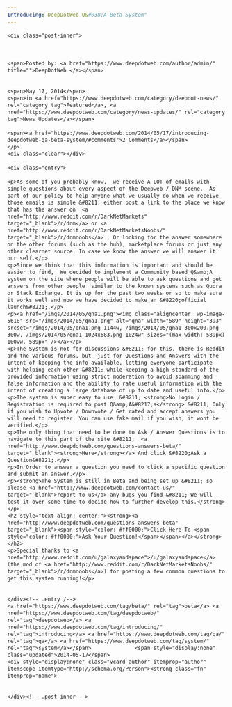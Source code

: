 ```yaml
---
Introducing: DeepDotWeb Q&#038;A Beta System"
---
```

<article class="post-listing post-5341 post type-post status-publish format-standard has-post-thumbnail hentry  tag-deepdotweb tag-introducing tag-qa tag-system">
    
    <div class="post-inner">
    
    
        
    <span>Posted by: <a href="https://www.deepdotweb.com/author/admin/" title="">DeepDotWeb </a></span>
    
    
    <span>May 17, 2014</span>
    <span>in <a href="https://www.deepdotweb.com/category/deepdot-news/" rel="category tag">Featured</a>, <a href="https://www.deepdotweb.com/category/news-updates/" rel="category tag">News Updates</a></span>
    
    <span><a href="https://www.deepdotweb.com/2014/05/17/introducing-deepdotweb-qa-beta-system/#comments">2 Comments</a></span>
    </p>
    <div class="clear"></div>
    
    <div class="entry">
    
    <p>As some of you probably know,  we receive A LOT of emails with simple questions about every aspect of the Deepweb / DNM scene.  As part of our policy to help anyone what we usually do when we receive those emails is simple &#8211; either post a link to the place we know that has the answer on  <a href="http://www.reddit.com/r/DarkNetMarkets" target="_blank">/r/dnm</a> or <a href="http://www.reddit.com/r/DarkNetMarketsNoobs/" target="_blank">/r/dnmnoobs</a> , Or looking for the answer somewhere on the other forums (such as the hub), marketplace forums or just any other clearnet source. In case we know the answer we will answer it our self.</p>
    <p>Since we think that this information is important and should be easier to find,  We decided to implement a Community based Q&amp;A system on the site where people will be able to ask questions and get answers from other people  similar to the known systems such as Quora or Stack Exchange. It is up for the past two weeks or so to make sure it works well and now we have decided to make an &#8220;official launch&#8221;.</p>
    <p><a href="/imgs/2014/05/qna1.png"><img class="aligncenter  wp-image-5618" src="/imgs/2014/05/qna1.png" alt="qna" width="589" height="393" srcset="/imgs/2014/05/qna1.png 1144w, /imgs/2014/05/qna1-300x200.png 300w, /imgs/2014/05/qna1-1024x683.png 1024w" sizes="(max-width: 589px) 100vw, 589px" /></a></p>
    <p>The System is not for discussions &#8211; for this, there is Reddit and the various forums, but  just for Questions and Answers with the intent of keeping the info available, letting everyone participate with helping each other &#8211; while keeping a high standard of the provided information using strict moderation to avoid spamming and false information and the ability to rate useful information with the intent of creating a large database of up to date and useful info.</p>
    <p>The system is super easy to use  &#8211; <strong>No Login / Registration is required to post Q&amp;A&#8217;s</strong> &#8211; Only if you wish to Upvote / Downvote / Get rated and accept answers you will need to register. You can use fake mail if you wish, it wont be verified.</p>
    <p>The only thing that need to be done to Ask / Answer Questions is to navigate to this part of the site &#8211;  <a href="http://www.deepdotweb.com/questions-answers-beta/" target="_blank"><strong>Here</strong></a> And click &#8220;Ask a Question&#8221;.</p>
    <p>In Order to answer a question you need to click a specific question and submit an answer.</p>
    <p><strong>The System is still in Beta and being set up &#8211; so please <a href="http://www.deepdotweb.com/contact-us/" target="_blank">report to us</a> any bugs you find &#8211; We will test it over some time to decide how to further develop this.</strong></p>
    <h2 style="text-align: center;"><strong><a href="http://www.deepdotweb.com/questions-answers-beta" target="_blank"><span style="color: #ff0000;">Click Here To <span style="color: #ff0000;">Ask Your Question!</span></span></a></strong></h2>
    <p>Special thanks to <a href="http://www.reddit.com/u/galaxyandspace">/u/galaxyandspace</a> (the mod of <a href="http://www.reddit.com/r/DarkNetMarketsNoobs/" target="_blank">/r/dnmnoobs</a>) for posting a few common questions to get this system running!</p>
    
    
    </div><!-- .entry /-->
    <a href="https://www.deepdotweb.com/tag/beta/" rel="tag">beta</a> <a href="https://www.deepdotweb.com/tag/deepdotweb/" rel="tag">deepdotweb</a> <a href="https://www.deepdotweb.com/tag/introducing/" rel="tag">introducing</a> <a href="https://www.deepdotweb.com/tag/qa/" rel="tag">qa</a> <a href="https://www.deepdotweb.com/tag/system/" rel="tag">system</a></span>				<span style="display:none" class="updated">2014-05-17</span>
    <div style="display:none" class="vcard author" itemprop="author" itemscope itemtype="http://schema.org/Person"><strong class="fn" itemprop="name">
    
    
    </div><!-- .post-inner -->
</article><!-- .post-listing -->


